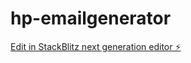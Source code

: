 # hp-emailgenerator

[Edit in StackBlitz next generation editor ⚡️](https://stackblitz.com/~/github.com/emerflores2024/hp-emailgenerator)